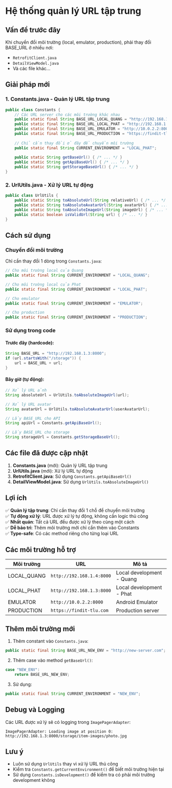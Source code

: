 # Hệ thống quản lý URL tập trung

## Vấn đề trước đây
Khi chuyển đổi môi trường (local, emulator, production), phải thay đổi BASE_URL ở nhiều nơi:
- `RetrofitClient.java`
- `DetailViewModel.java`
- Và các file khác...

## Giải pháp mới

### 1. **Constants.java** - Quản lý URL tập trung
```java
public class Constants {
    // Các URL server cho các môi trường khác nhau
    public static final String BASE_URL_LOCAL_QUANG = "http://192.168.1.4:8000";
    public static final String BASE_URL_LOCAL_PHAT = "http://192.168.1.3:8000";
    public static final String BASE_URL_EMULATOR = "http://10.0.2.2:8000";
    public static final String BASE_URL_PRODUCTION = "https://findit-tlu.com";
    
    // Chỉ cần thay đổi ở đây để chuyển môi trường
    public static final String CURRENT_ENVIRONMENT = "LOCAL_PHAT";
    
    public static String getBaseUrl() { /* ... */ }
    public static String getApiBaseUrl() { /* ... */ }
    public static String getStorageBaseUrl() { /* ... */ }
}
```

### 2. **UrlUtils.java** - Xử lý URL tự động
```java
public class UrlUtils {
    public static String toAbsoluteUrl(String relativeUrl) { /* ... */ }
    public static String toAbsoluteAvatarUrl(String avatarUrl) { /* ... */ }
    public static String toAbsoluteImageUrl(String imageUrl) { /* ... */ }
    public static boolean isValidUrl(String url) { /* ... */ }
}
```

## Cách sử dụng

### Chuyển đổi môi trường
Chỉ cần thay đổi 1 dòng trong `Constants.java`:

```java
// Cho môi trường local của Quang
public static final String CURRENT_ENVIRONMENT = "LOCAL_QUANG";

// Cho môi trường local của Phat  
public static final String CURRENT_ENVIRONMENT = "LOCAL_PHAT";

// Cho emulator
public static final String CURRENT_ENVIRONMENT = "EMULATOR";

// Cho production
public static final String CURRENT_ENVIRONMENT = "PRODUCTION";
```

### Sử dụng trong code

#### Trước đây (hardcode):
```java
String BASE_URL = "http://192.168.1.3:8000";
if (url.startsWith("/storage")) {
    url = BASE_URL + url;
}
```

#### Bây giờ (tự động):
```java
// Xử lý URL ảnh
String absoluteUrl = UrlUtils.toAbsoluteImageUrl(url);

// Xử lý URL avatar
String avatarUrl = UrlUtils.toAbsoluteAvatarUrl(userAvatarUrl);

// Lấy BASE_URL cho API
String apiUrl = Constants.getApiBaseUrl();

// Lấy BASE_URL cho storage
String storageUrl = Constants.getStorageBaseUrl();
```

## Các file đã được cập nhật

1. **Constants.java** (mới): Quản lý URL tập trung
2. **UrlUtils.java** (mới): Xử lý URL tự động
3. **RetrofitClient.java**: Sử dụng `Constants.getApiBaseUrl()`
4. **DetailViewModel.java**: Sử dụng `UrlUtils.toAbsoluteImageUrl()`

## Lợi ích

✅ **Quản lý tập trung**: Chỉ cần thay đổi 1 chỗ để chuyển môi trường  
✅ **Tự động xử lý**: URL được xử lý tự động, không cần logic thủ công  
✅ **Nhất quán**: Tất cả URL đều được xử lý theo cùng một cách  
✅ **Dễ bảo trì**: Thêm môi trường mới chỉ cần thêm vào Constants  
✅ **Type-safe**: Có các method riêng cho từng loại URL  

## Các môi trường hỗ trợ

| Môi trường | URL | Mô tả |
|------------|-----|-------|
| LOCAL_QUANG | `http://192.168.1.4:8000` | Local development - Quang |
| LOCAL_PHAT | `http://192.168.1.3:8000` | Local development - Phat |
| EMULATOR | `http://10.0.2.2:8000` | Android Emulator |
| PRODUCTION | `https://findit-tlu.com` | Production server |

## Thêm môi trường mới

1. Thêm constant vào `Constants.java`:
```java
public static final String BASE_URL_NEW_ENV = "http://new-server.com";
```

2. Thêm case vào method `getBaseUrl()`:
```java
case "NEW_ENV":
    return BASE_URL_NEW_ENV;
```

3. Sử dụng:
```java
public static final String CURRENT_ENVIRONMENT = "NEW_ENV";
```

## Debug và Logging

Các URL được xử lý sẽ có logging trong `ImagePagerAdapter`:
```
ImagePagerAdapter: Loading image at position 0: http://192.168.1.3:8000/storage/item-images/photo.jpg
```

## Lưu ý

- Luôn sử dụng `UrlUtils` thay vì xử lý URL thủ công
- Kiểm tra `Constants.getCurrentEnvironment()` để biết môi trường hiện tại
- Sử dụng `Constants.isDevelopment()` để kiểm tra có phải môi trường development không 